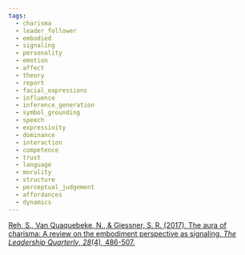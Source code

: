 ```yaml
---
tags:
  - charisma
  - leader_follower
  - embodied
  - signaling
  - personality
  - emotion
  - affect
  - theory
  - report
  - facial_expressions
  - influence
  - inference_generation
  - symbol_grounding
  - speech
  - expressivity
  - dominance
  - interaction
  - competence
  - trust
  - language
  - morality
  - structure
  - perceptual_judgement
  - affordances
  - dynamics
---
```


[Reh, S., Van Quaquebeke, N., & Giessner, S. R. (2017). The aura of charisma: A review on the embodiment perspective as signaling. _The Leadership Quarterly_, _28_(4), 486-507.](https://www.sciencedirect.com/science/article/pii/S1048984317300188?casa_token=fvuy3xbDuYoAAAAA:XXCWTNTDyZg37cAfwcZVe2KBhBxhveeSC6dKW2-UV9rmt598iy0SsN8vKAxolByndPWdTEzgAA)